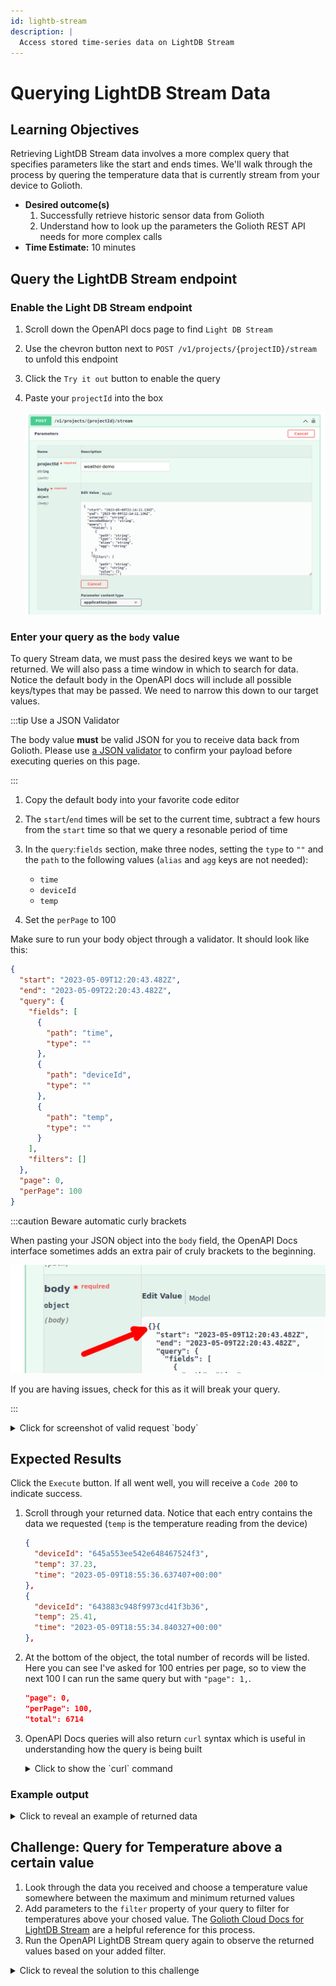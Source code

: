 ```yaml
---
id: lightb-stream
description: |
  Access stored time-series data on LightDB Stream
---
```


# Querying LightDB Stream Data

## Learning Objectives

Retrieving LightDB Stream data involves a more complex query that specifies
parameters like the start and ends times. We'll walk through the process by
quering the temperature data that is currently stream from your device to
Golioth.

* **Desired outcome(s)**
  1. Successfully retrieve historic sensor data from Golioth
  2. Understand how to look up the parameters the Golioth REST API needs for
     more complex calls
* **Time Estimate:** 10 minutes

## Query the LightDB Stream endpoint

### Enable the Light DB Stream endpoint

1. Scroll down the OpenAPI docs page to find `Light DB Stream`
2. Use the chevron button next to `POST /v1/projects/{projectID}/stream` to
   unfold this endpoint
3. Click the `Try it out` button to enable the query
4. Paste your `projectId` into the box

    ![Golioth OpenAPI Light DB Stream Endpoint](./assets/golioth-openapi-docs-lightdb-stream-default.jpg)

### Enter your query as the `body` value

To query Stream data, we must pass the desired keys we want to be returned. We
will also pass a time window in which to search for data. Notice the default
body in the OpenAPI docs will include all possible keys/types that may be
passed. We need to narrow this down to our target values.

:::tip Use a JSON Validator

The body value **must** be valid JSON for you to receive data back from Golioth.
Please use [a JSON
validator](https://duckduckgo.com/?t=lm&q=json+validator&ia=answer) to confirm
your payload before executing queries on this page.

:::

1. Copy the default body into your favorite code editor
2. The `start`/`end` times will be set to the current time, subtract a few hours
   from the `start` time so that we query a resonable period of time
3. In the `query`:`fields` section, make three nodes, setting the `type` to `""`
   and the `path` to the following values (`alias` and `agg` keys are not
   needed):

    * `time`
    * `deviceId`
    * `temp`

4. Set the `perPage` to 100

Make sure to run your body object through a validator. It should look like this:

``` json
{
  "start": "2023-05-09T12:20:43.482Z",
  "end": "2023-05-09T22:20:43.482Z",
  "query": {
    "fields": [
      {
        "path": "time",
        "type": ""
      },
      {
        "path": "deviceId",
        "type": ""
      },
      {
        "path": "temp",
        "type": ""
      }
    ],
    "filters": []
  },
  "page": 0,
  "perPage": 100
}
```

:::caution Beware automatic curly brackets

When pasting your JSON object into the `body` field, the OpenAPI Docs interface
sometimes adds an extra pair of cruly brackets to the beginning.

![Unwanted curly brackets](./assets/golioth-openapi-docs-lightdb-stream-bad-brackets.jpg)

If you are having issues, check for this as it will break your query.

:::

<details><summary>Click for screenshot of valid request `body`</summary>

![Golioth OpenAPI LightDB Stream Query](./assets/golioth-openapi-docs-lightdb-stream-query.jpg)

</details>

## Expected Results

Click the `Execute` button. If all went well, you will receive a `Code 200` to
indicate success.

1. Scroll through your returned data. Notice that each entry contains the data
   we requested (`temp` is the temperature reading from the device)

    ```json
    {
      "deviceId": "645a553ee542e648467524f3",
      "temp": 37.23,
      "time": "2023-05-09T18:55:36.637407+00:00"
    },
    {
      "deviceId": "643883c948f9973cd41f3b36",
      "temp": 25.41,
      "time": "2023-05-09T18:55:34.840327+00:00"
    },
    ```
2. At the bottom of the object, the total number of records will be listed. Here
   you can see I've asked for 100 entries per page, so to view the next 100 I
   can run the same query but with `"page": 1,`.

    ```json
    "page": 0,
    "perPage": 100,
    "total": 6714
    ```
4. OpenAPI Docs queries will also return `curl` syntax which is useful in
   understanding how the query is being built

    <details><summary>Click to show the `curl` command</summary>

    ```shell
    curl -X 'POST' \
      'https://api.golioth.io/v1/projects/weather-demo/stream' \
      -H 'accept: application/json' \
      -H 'x-api-key: UpIdF4umpAQkBkhLcxzcT5R0ZFt4Oqin' \
      -H 'Content-Type: application/json' \
      -d '{
      "start": "2023-05-09T12:20:43.482Z",
      "end": "2023-05-09T22:20:43.482Z",
      "query": {
        "fields": [
          {
            "path": "time",
            "type": ""
          },
          {
            "path": "deviceId",
            "type": ""
          },
          {
            "path": "temp",
            "type": ""
          }
        ],
        "filters": [
          {
            "path": "temp",
            "op": ">=",
            "value": 32
          }
        ]
      },
      "page": 0,
      "perPage": 100
    }'
    ```
    </details>

### Example output

<details><summary>Click to reveal an example of returned data</summary>

```json
{
  "list": [
    {
      "id": "643883c948f9973cd41f3b36",
      "hardwareIds": [
        "20230413223553-esp32"
      ],
      "name": "esp32",
      "createdAt": "2023-04-13T22:35:53.085Z",
      "updatedAt": "2023-04-17T15:15:30.618Z",
      "tagIds": [],
      "blueprintId": "643d621af272169b4557ee72",
      "data": null,
      "lastReport": "2023-05-09T14:25:56.258Z",
      "status": "-",
      "metadata": {
        "update": {},
        "status": "-",
        "lastReport": "2023-05-09T14:25:56.258Z",
        "lastSeenOnline": "2023-05-09T14:13:29.795Z",
        "lastSeenOffline": "2023-05-08T21:58:25.505Z",
        "lastSettingsStatus": null
      },
      "enabled": true
    },
    {
      "id": "6439b719f272169b4557ee4a",
      "hardwareIds": [
        "20230414202705-nxp1060"
      ],
      "name": "nxp1060",
      "createdAt": "2023-04-14T20:27:05.493Z",
      "updatedAt": "2023-04-17T15:15:46.722Z",
      "tagIds": [],
      "blueprintId": "643d6276f272169b4557ee74",
      "data": null,
      "lastReport": "2023-05-08T16:48:22.660Z",
      "status": "-",
      "metadata": {
        "update": {},
        "status": "-",
        "lastReport": "2023-05-08T16:48:22.660Z",
        "lastSeenOnline": "2023-05-08T16:45:02.432Z",
        "lastSeenOffline": "2023-05-08T17:48:25.322Z",
        "lastSettingsStatus": null
      },
      "enabled": true
    },
    {
      "id": "6439b7f6f272169b4557ee4c",
      "hardwareIds": [
        "20230414203046-nrf9160"
      ],
      "name": "nrf9160",
      "createdAt": "2023-04-14T20:30:46.929Z",
      "updatedAt": "2023-04-17T15:16:26.486Z",
      "tagIds": [],
      "blueprintId": "643d61f4f272169b4557ee71",
      "data": null,
      "lastReport": "2023-05-08T19:19:20.363Z",
      "status": "-",
      "metadata": {
        "update": {},
        "status": "-",
        "lastReport": "2023-05-08T19:19:20.363Z",
        "lastSeenOnline": "2023-05-08T19:15:28.197Z",
        "lastSeenOffline": "2023-05-08T20:19:23.747Z",
        "lastSettingsStatus": null
      },
      "enabled": true
    },
    {
      "id": "64592869c9444e3259516d9f",
      "hardwareIds": [
        "20230508165049-nxp1024"
      ],
      "name": "nxp1024",
      "createdAt": "2023-05-08T16:50:49.094Z",
      "updatedAt": "2023-05-08T16:50:49.094Z",
      "tagIds": [],
      "data": null,
      "lastReport": "2023-05-09T14:16:31.529Z",
      "status": "-",
      "metadata": {
        "update": {},
        "status": "-",
        "lastReport": "2023-05-09T14:16:31.529Z",
        "lastSeenOnline": "2023-05-09T14:14:06.431Z",
        "lastSeenOffline": "2023-05-09T14:16:36.478Z",
        "lastSettingsStatus": null
      },
      "enabled": true
    },
    {
      "id": "645a553ee542e648467524f3",
      "hardwareIds": [
        "20230509141422-nrf7002dk"
      ],
      "name": "nrf7002dk",
      "createdAt": "2023-05-09T14:14:22.319Z",
      "updatedAt": "2023-05-09T14:14:22.319Z",
      "tagIds": [],
      "data": null,
      "lastReport": "2023-05-09T14:25:57.011Z",
      "status": "-",
      "metadata": {
        "update": {},
        "status": "-",
        "lastReport": "2023-05-09T14:25:57.011Z",
        "lastSeenOnline": "2023-05-09T14:19:35.881Z",
        "lastSeenOffline": null,
        "lastSettingsStatus": null
      },
      "enabled": true
    }
  ],
  "page": 0,
  "perPage": 100,
  "total": 5
}
```
</details>

## Challenge: Query for Temperature above a certain value

1. Look through the data you received and choose a temperature value somewhere
   between the maximum and minimum returned values
2. Add parameters to the `filter` property of your query to filter for
   temperatures above your chosed value. The [Golioth Cloud Docs for LightDB
   Stream](https://docs.golioth.io/cloud/services/lightdb-stream/querying-data)
   are a helpful reference for this process.
3. Run the OpenAPI LightDB Stream query again to observe the returned values
   based on your added filter.

<details><summary>Click to reveal the solution to this challenge</summary>

```json
    "filters": [
      {
        "path": "temp",
        "op": ">=",
        "value": 32
      }
    ]
```
</details>
